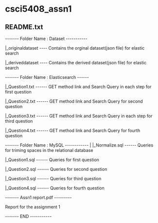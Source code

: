 # csci5408_assn1
README.txt 
------------------------

------- Folder Name : Dataset -----------

|_originaldataset ---- Contains the orginal dataset(json file) for elastic search

|_deriveddataset  ---- Contains the derived dataset(json file) for elastic search


------- Folder Name :  Elasticsearch ------


|_Question1.txt ------ GET method link and Search Query in each step for first question

|_Question2.txt ------ GET method link and Search Query for second question

|_Question3.txt ------ GET method link and Search Query in each step for third question

|_Question4.txt ------ GET method link and Search Query for fourth question

------- Folder Name : MySQL ------------
|
|_Normalize.sql ------ Queries for triming spaces in the relational database

|_Question1.sql	------ Queries for first question

|_Question2.sql ------ Queries for second question

|_Question3.sql ------ Queries for third question

|_Question4.sql ------ Queries for fourth question

------- Assn1 report.pdf ---------

Report for the assignment 1

------- END -----------
